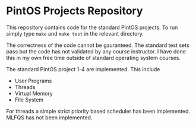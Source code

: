 PintOS Projects Repository
=======================

This repository contains code for the standard PintOS projects. To run simply type `make` and `make test` in the relevant directory.

The correctness of the code cannot be gauranteed. The standard test sets pass but the code has not validated by any course instructor. I have done this in my own free time outside of standard operating system courses.

The standard PintOS project 1-4 are implemented. This include 
 - User Programs
 - Threads
 - Virtual Memory
 - File System

For threads a simple strict priority based scheduler has been implemented. MLFQS has not been implemented. 
